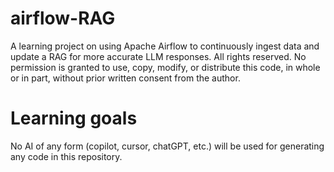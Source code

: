 # airflow-RAG
A learning project on using Apache Airflow to continuously ingest data and update a RAG for more accurate LLM responses.
All rights reserved. No permission is granted to use, copy, modify, or distribute this code, in whole or in part, without prior written consent from the author.

# Learning goals
No AI of any form (copilot, cursor, chatGPT, etc.) will be used for generating any code in this repository.